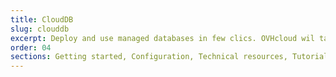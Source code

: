 ```yaml
---
title: CloudDB
slug: clouddb
excerpt: Deploy and use managed databases in few clics. OVHcloud wil take care of the rest !
order: 04
sections: Getting started, Configuration, Technical resources, Tutorials
---
```

